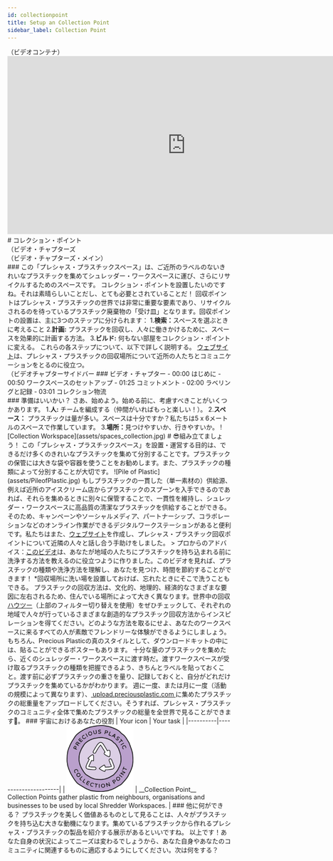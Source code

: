 ```yaml
--- 
id: collectionpoint 
title: Setup an Collection Point 
sidebar_label: Collection Point 
--- 
```

<div class="videocontainer">（ビデオコンテナ）</div>
  <iframe width="800" height="400" src="https://www.youtube.com/embed/i2h3DWEJl84" frameborder="0" allow="accelerometer; autoplay; encrypted-media; gyroscope; picture-in-picture" allowfullscreen></iframe> 
</div> 
<style> 
:root { 
  --highlight: #37b4a3; 
  --hover: #37b4a3; 
} 
</style> 
# コレクション・ポイント 
<div class="videoChapters">（ビデオ・チャプターズ 
<div class="videoChaptersMain">（ビデオ・チャプターズ・メイン）</div> 
### この「プレシャス・プラスチックスペース」は、ご近所のラベルのないきれいなプラスチックを集めてシュレッダー・ワークスペースに運び、さらにリサイクルするためのスペースです。 
コレクション・ポイントを設置したいのですね。それは素晴らしいことだし、とても必要とされていることだ！ 
回収ポイントはプレシャス・プラスチックの世界では非常に重要な要素であり、リサイクルされるのを待っているプラスチック廃棄物の「受け皿」となります。回収ポイントの設置は、主に3つのステップに分けられます： 
1.<b>検索：</b>スペースを選ぶときに考えること 
2.<b>計画:</b> プラスチックを回収し、人々に働きかけるために、スペースを効果的に計画する方法。 
3.<b>ビルド:</b> 何もない部屋をコレクション・ポイントに変える。 
これらの各ステップについて、以下で詳しく説明する。 
<a href="https://collect.preciousplastic.com/">ウェブサイト</a>は、プレシャス・プラスチックの回収場所について近所の人たちとコミュニケーションをとるのに役立つ。 
</div> 
<div class="videoChaptersSidebar">（ビデオチャプターサイドバー 
### ビデオ・チャプター 
- 00:00 はじめに 
- 00:50 ワークスペースのセットアップ 
- 01:25 コミットメント 
- 02:00 ラベリングと記録 
- 03:01 コレクション物流 
</div> 
</div> 
### 準備はいいかい？ 
さあ、始めよう。始める前に、考慮すべきことがいくつかあります。 
1.<b>人:</b> チームを編成する（仲間がいればもっと楽しい！）。 
2.<b>スペース：</b> プラスチックは量が多い。スペースは十分ですか？私たちは5 x 6メートルのスペースで作業しています。 
3.<b>場所：</b>見つけやすいか、行きやすいか。 
![Collection Workspace](assets/spaces_collection.jpg) 
# 😎組み立てましょう！ 
この「プレシャス・プラスチックスペース」を設置・運営する目的は、できるだけ多くのきれいなプラスチックを集めて分別することです。プラスチックの保管には大きな袋や容器を使うことをお勧めします。また、プラスチックの種類によって分別することが大切です。 
![Pile of Plastic](assets/PileofPlastic.jpg) 
もしプラスチックの一貫した（単一素材の）供給源、例えば近所のアイスクリーム店からプラスチックのスプーンを入手できるのであれば、それらを集めるときに別々に保管することで、一貫性を維持し、シュレッダー・ワークスペースに高品質の清潔なプラスチックを供給することができる。 
そのため、キャンペーンやソーシャルメディア、パートナーシップ、コラボレーションなどのオンライン作業ができるデジタルワークステーションがあると便利です。私たちはまた、<a href="https://collect.preciousplastic.com/">ウェブサイト</a>を作成し、プレシャス・プラスチック回収ポイントについて近隣の人々と話し合う手助けをしました。 
> プロからのアドバイス：<a href="https://youtu.be/7zm_xVx7TBs">このビデオ</a>は、あなたが地域の人たちにプラスチックを持ち込まれる前に洗浄する方法を教えるのに役立つように作りました。このビデオを見れば、プラスチックの種類や洗浄方法を理解し、あなたを見つけ、時間を節約することができます！ 
*回収場所に洗い場を設置しておけば、忘れたときにそこで洗うこともできる。 
プラスチックの回収方法は、文化的、地理的、経済的なさまざまな要因に左右されるため、住んでいる場所によって大きく異なります。世界中の回収<a href="https://community.preciousplastic.com/how-to">ハウツー</a>（上部のフィルター切り替えを使用）をぜひチェックして、それぞれの地域で人々が行っているさまざまな創造的なプラスチック回収方法からインスピレーションを得てください。どのような方法を取るにせよ、あなたのワークスペースに来るすべての人が素敵でフレンドリーな体験ができるようにしましょう。もちろん、Precious Plasticの真のスタイルとして、ダウンロードキットの中には、貼ることができるポスターもあります。 
十分な量のプラスチックを集めたら、近くのシュレッダー・ワークスペースに渡す時だ。渡すワークスペースが受け取るプラスチックの種類を把握できるよう、きちんとラベルを貼っておくこと。渡す前に必ずプラスチックの重さを量り、記録しておくと、自分がどれだけプラスチックを集めているかがわかります。 
週に一度、または月に一度（活動の規模によって異なります）、<a href="https://upload.preciousplastic.com/"> upload.preciousplastic.com </a>に集めたプラスチックの総重量をアップロードしてください。そうすれば、プレシャス・プラスチックのコミュニティ全体で集めたプラスチックの総量を全世界で見ることができます💪。 
### 宇宙におけるあなたの役割 
| Your icon  |  Your task | 
|----------|----------------------| 
| <img src="../assets/universe/badge-collection-point.png" width="150"/> |  __Collection Point__ <br> Collection Points gather plastic from neighbours, organisations and businesses to be used by local Shredder Workspaces.   | 
### 他に何ができる？ 
プラスチックを美しく価値あるものとして見ることは、人々がプラスチックを持ち込む大きな動機になります。集めているプラスチックから作れるプレシャス・プラスチックの製品を紹介する展示があるといいですね。 
以上です！あなた自身の状況によってニーズは変わるでしょうから、あなた自身やあなたのコミュニティに関連するものに適応するようにしてください。次は何をする？ 
